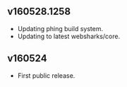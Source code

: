 ## v160528.1258

- Updating phing build system.
- Updating to latest websharks/core.

## v160524

- First public release.
